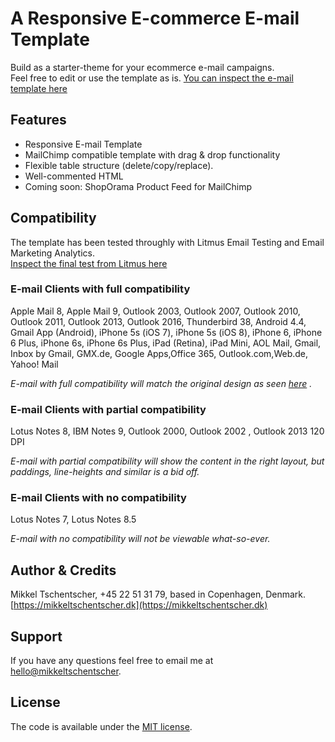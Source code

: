 # A Responsive E-commerce E-mail Template

Build as a starter-theme for your ecommerce e-mail campaigns.  
Feel free to edit or use the template as is. [You can inspect the e-mail template here](https://mikkeltschentscher.dk/hosting/shoporama/screenshot.png "Inspect the e-mail template")

## Features

* Responsive E-mail Template
* MailChimp compatible template with drag & drop functionality
* Flexible table structure (delete/copy/replace).
* Well-commented HTML
* Coming soon: ShopOrama Product Feed for MailChimp

## Compatibility

The template has been tested throughly with Litmus Email Testing and Email Marketing Analytics.  
[Inspect the final test from Litmus here](https://litmus.com/checklist/public/71477d5 "Inspect the e-mail template")

### E-mail Clients with full compatibility

Apple Mail 8, Apple Mail 9, Outlook 2003, Outlook 2007, Outlook 2010, Outlook 2011, Outlook 2013, Outlook 2016, Thunderbird 38, Android 4.4, Gmail App (Android), iPhone 5s (iOS 7), iPhone 5s (iOS 8), iPhone 6, iPhone 6 Plus, iPhone 6s, iPhone 6s Plus, iPad (Retina), iPad Mini, AOL Mail, Gmail, Inbox by Gmail, GMX.de, Google Apps,Office 365, Outlook.com,Web.de, Yahoo! Mail

*E-mail with full compatibility will match the original design as seen [here](https://mikkeltschentscher.dk/hosting/shoporama/screenshot.png "Inspect the e-mail template") .*

### E-mail Clients with partial compatibility

Lotus Notes 8, IBM Notes 9, Outlook 2000, Outlook 2002 , Outlook 2013 120 DPI

*E-mail with partial compatibility will show the content in the right layout, but paddings, line-heights and similar is a bid off.*

### E-mail Clients with no compatibility

Lotus Notes 7, Lotus Notes 8.5

*E-mail with no compatibility will not be viewable what-so-ever.*

## Author & Credits

Mikkel Tschentscher, +45 22 51 31 79, based in Copenhagen, Denmark. [https://mikkeltschentscher.dk](https://mikkeltschentscher.dk)

## Support

If you have any questions feel free to email me at [hello@mikkeltschentscher](mailto:hello@mikkeltschentscher.dk).

## License

The code is available under the [MIT license](https://github.com/mikkel-tschentscher/responsive-ecommerce-email-template/blob/master/LICENSE).
